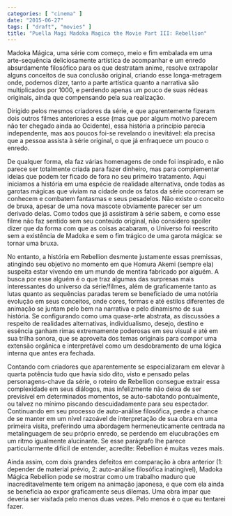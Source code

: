 ```yaml
---
categories: [ "cinema" ]
date: "2015-06-27"
tags: [ "draft", "movies" ]
title: "Puella Magi Madoka Magica the Movie Part III: Rebellion"
---
```

Madoka Mágica, uma série com começo, meio e fim embalada em uma
arte-sequência deliciosamente artística de acompanhar e um enredo
absurdamente filosófico para os que destratam anime, resolve extrapolar
alguns conceitos de sua conclusão original, criando esse longa-metragem
onde, podemos dizer, tanto a parte artística quanto a narrativa são
multiplicados por 1000, e perdendo apenas um pouco de suas rédeas
originais, ainda que compensando pela sua realização.

Dirigido pelos mesmos criadores da série, e que aparentemente fizeram
dois outros filmes anteriores a esse (mas que por algum motivo parecem
não ter chegado ainda ao Ocidente), essa história a princípio parecia
independente, mas aos poucos foi-se revelando o inevitável: ela precisa
que a pessoa assista à série original, o que já enfraquece um pouco
o enredo.

De qualquer forma, ela faz várias homenagens de onde foi inspirado,
e não parece ser totalmente criada para fazer dinheiro, mas para
complementar ideias que podem ter ficado de fora no seu primeiro
tratamento. Aqui iniciamos a história em uma espécie de realidade
alternativa, onde todas as garotas mágicas que viviam na cidade onde
os fatos da série ocorreram se conhecem e combatem fantasmas e seus
pesadelos. Não existe o conceito de bruxa, apesar de uma nova mascote
obviamente parecer ser um derivado delas. Como todos que já assistiram
à série sabem, e como esse filme não faz sentido sem seu conteúdo
original, não considero spoiler dizer que da forma com que as coisas
acabaram, o Universo foi reescrito sem a existência de Madoka e sem o
fim trágico de uma garota mágica: se tornar uma bruxa.

No entanto, a história em Rebellion desmente justamente essas
premissas, atingindo seu objetivo no momento em que Homura Akemi
(sempre ela) suspeita estar vivendo em um mundo de mentira fabricado por
alguém. A busca por esse alguém é o que traz algumas das surpresas
mais interessantes do universo da série/filmes, além de graficamente
tanto as lutas quanto as sequências paradas terem se beneficiado de
uma notória evolução em seus conceitos, onde cores, formas e até
estilos diferentes de animação se juntam pelo bem na narrativa e pelo
dinamismo de sua história. Se configurando como uma quase-arte abstrata,
as discussões a respeito de realidades alternativas, individualismo,
desejo, destino e essência ganham rimas extremamente poderosas em seu
visual e até em sua trilha sonora, que se aproveita dos temas originais
para compor uma extensão orgânica e interpretável como um desdobramento
de uma lógica interna que antes era fechada.

Contando com criadores que aparentemente se especializaram em
elevar à quarta potência tudo que havia sido dito, visto e pensado
pelas personagens-chave da série, o roteiro de Rebellion consegue
extrair essa complexidade em seus diálogos, mas infelizmente não
deixa de ser previsível em determinados momentos, se auto-sabotando
pontualmente, ou talvez no mínimo piscando descuidadamente para seu
espectador. Continuando em seu processo de auto-análise filosófica,
perde a chance de se manter em um nível razoável de interpretação
de sua obra em uma primeira visita, preferindo uma abordagem
hermeneuticamente centrada na metalinguagem de seu próprio enredo, se
perdendo em elucubrações em um ritmo igualmente alucinante. Se esse
parágrafo lhe parece particularmente difícil de entender, acredite:
Rebellion é muitas vezes mais.

Ainda assim, com dois grandes defeitos em comparação à obra
anterior (1: depender de material prévio, 2: auto-análise filosófica
inatingível), Madoka Mágica Rebellion pode se mostrar como um trabalho
maduro que inacreditavelmente tem origem na animação japonesa, e que
com ela ainda se beneficia ao expor graficamente seus dilemas. Uma obra
ímpar que deveria ser visitada pelo menos duas vezes. Pelo menos é o
que eu tentarei fazer.
